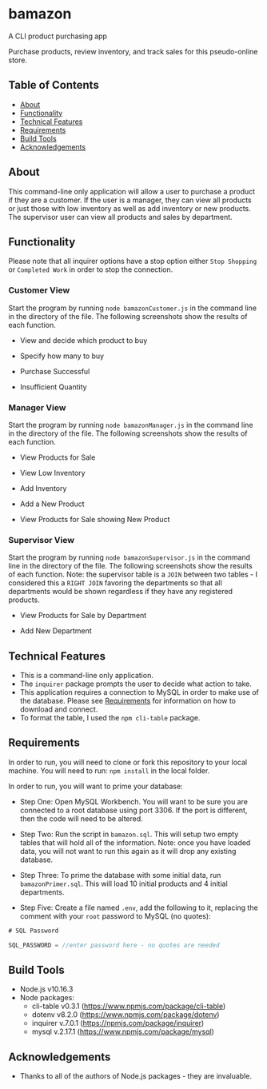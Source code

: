 # bamazon
A CLI product purchasing app

Purchase products, review inventory, and track sales for this pseudo-online store. 

## Table of Contents
* [About](#about)
* [Functionality](#functionality)
* [Technical Features](#technical-features)
* [Requirements](#requirements)
* [Build Tools](#build-tools)
* [Acknowledgements](#acknowledgements)


## About
This command-line only application will allow a user to purchase a product if they are a customer. If the user is a manager,
they can view all products or just those with low inventory as well as add inventory or new products. The supervisor user can 
view all products and sales by department.

## Functionality
Please note that all inquirer options have a stop option either `Stop Shopping` or `Completed Work` in order to stop the connection.

### Customer View
Start the program by running `node bamazonCustomer.js` in the command line in the directory of the file. The following screenshots show
the results of each function.

* View and decide which product to buy
<!-- <img src="/images/movie-input.gif"> -->

* Specify how many to buy
<!-- <img src="/images/movie-no-input.gif"> -->

* Purchase Successful
<!-- <img src="/images/concert-input.gif"> -->

* Insufficient Quantity
<!-- <img src="/images/concert-no-input.gif"> -->

### Manager View
Start the program by running `node bamazonManager.js` in the command line in the directory of the file. The following screenshots show
the results of each function.
* View Products for Sale
<!-- <img src="/images/song-input.gif"> -->

* View Low Inventory
<!-- <img src="/images/song-no-input.gif"> -->

* Add Inventory
<!-- <img src="/images/random.gif"> -->

* Add a New Product
<!-- <img src="/images/log.gif"> -->

* View Products for Sale showing New Product
<!-- <img src="/images/log.gif"> -->

### Supervisor View
Start the program by running `node bamazonSupervisor.js` in the command line in the directory of the file. The following screenshots show the results of each function. Note: the supervisor table is a `JOIN` between two tables - I considered this a `RIGHT JOIN` favoring
the departments so that all departments would be shown regardless if they have any registered products.
* View Products for Sale by Department
<!-- <img src="/images/song-input.gif"> -->

* Add New Department
<!-- <img src="/images/song-no-input.gif"> -->

## Technical Features
* This is a command-line only application.
* The `inquirer` package prompts the user to decide what action to take.
* This application requires a connection to MySQL in order to make use of the database. Please see [Requirements](#requirements) for information on how to download and connect.
* To format the table, I used the `npm cli-table` package.

## Requirements
In order to run, you will need to clone or fork this repository to your local machine. You will need to run:
`npm install`
in the local folder.

In order to run, you will want to prime your database:
   * Step One: Open MySQL Workbench. You will want to be sure you are connected to a root database using port 3306. If the port is different, then the code will need to be altered.

   * Step Two: Run the script in `bamazon.sql`. This will setup two empty tables that will hold all of the information. Note: once you have loaded data, you will not want to run this again as it will drop any existing database.

   * Step Three: To prime the database with some initial data, run `bamazonPrimer.sql`. This will load 10 initial products and 4 initial departments.

  * Step Five: Create a file named `.env`, add the following to it, replacing the comment with your `root` password to MySQL (no quotes):

```js
# SQL Password

SQL_PASSWORD = //enter password here - no quotes are needed

```

## Build Tools
* Node.js v10.16.3
* Node packages:
  * cli-table v0.3.1 (https://www.npmjs.com/package/cli-table)
  * dotenv v8.2.0 (https://www.npmjs.com/package/dotenv)
  * inquirer v.7.0.1 (https://npmjs.com/package/inquirer)
  * mysql v.2.17.1 (https://www.npmjs.com/package/mysql)


## Acknowledgements
* Thanks to all of the authors of Node.js packages - they are invaluable.